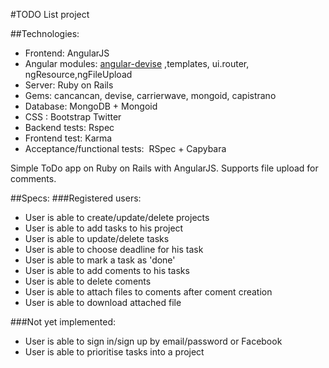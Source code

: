 #TODO List project

##Technologies:

* Frontend:                     AngularJS
* Angular modules:              [angular-devise](https://github.com/cloudspace/angular_devise) ,templates, ui.router, ngResource,ngFileUpload
* Server:                       Ruby on Rails 
* Gems:                         cancancan, devise, carrierwave, mongoid, capistrano  
* Database:                     MongoDB + Mongoid
* CSS :                         Bootstrap Twitter
* Backend tests:                Rspec
* Frontend test:                Karma
* Acceptance/functional tests: ­ RSpec + Capybara



Simple ToDo app on Ruby on Rails with AngularJS. Supports file upload for comments.

##Specs:
###Registered users:
​
 * User is able to create/update/delete projects 
 * User is able to add tasks to his project 
 * User is able to update/delete tasks 
 * User is able to choose deadline for his task 
 * User is able to mark a task as 'done' 
 * User is able to add coments to his tasks 
 * User is able to delete coments 
 * User is able to attach files to coments after coment creation
 * User is able to download attached file 

 ###Not yet implemented:
 * User is able to sign in/sign up by email/password or Facebook 
 * User is able to prioritise tasks into a project 